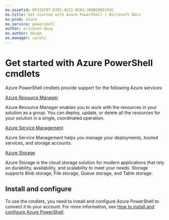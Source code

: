 ```yaml
---
ms.assetid: DF332CD7-E3E5-4CC1-8C01-380B2065193C
ms.title: Get started with Azure PowerShell | Microsoft Docs
ms.prod: azure
ms.service: powershell
author: erickson-doug
ms.author: douge
ms.manager: carolz
---
```


# Get started with Azure PowerShell cmdlets

Azure PowerShell cmdlets provide support for the following Azure services:

[Azure Resource Manager](/ResourceManager/)

Azure Resource Manager enables you to work with the resources in your solution as a group.
You can deploy, update, or delete all the resources for your solution in a single, coordinated operation.


[Azure Service Management](~/ServiceManagement/)

Azure Service Management helps you manage your deployments, hosted services, and storage accounts.


[Azure Storage](~/Storage/)

Azure Storage is the cloud storage solution for modern applications that rely on durability, availability, and scalability to meet your needs.
Storage supports Blob storage, File storage, Queue storage, and Table storage.


## Install and configure

To use the cmdlets, you need to install and configure Azure PowerShell to connect it to your account. For more information, see [How to install and configure Azure PowerShell](https://azure.microsoft.com/en-us/documentation/articles/powershell-install-configure/).
